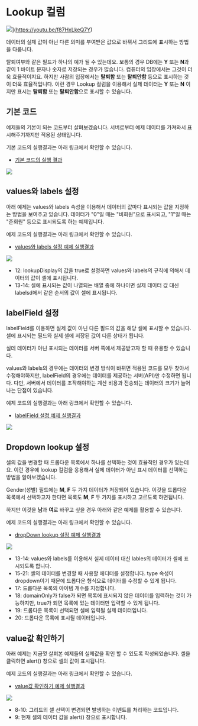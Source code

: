 # Lookup 컬럼

![](youtube-01.jpg)](https://youtu.be/f87HxLkeQ7Y)

데이터의 실제 값이 아닌 다른 의미를 부여받은 값으로 바꿔서 그리드에 표시하는 방법을 다룹니다.

탈퇴여부와 같은 필드가 하나의 예가 될 수 있는데요.
보통의 경우 DB에는 **Y** 또는 **N**과 같이 1 바이트 문자나 숫자로 저장되는 경우가 많습니다.
컴퓨터의 입장에서는 그것이 더욱 효율적이지요.
하지만 사람의 입장에서는 **탈퇴함** 또는 **탈퇴안함** 등으로 표시하는 것이 더욱 효율적입니다.
이런 경우 Lookup 컬럼을 이용해서 실제 데이터는 **Y** 또는 **N** 이지만 표시는 **탈퇴함** 또는 **탈퇴안함**으로 표시할 수 있습니다.


## 기본 코드

예제들의 기본이 되는 코드부터 살펴보겠습니다.
서버로부터 예제 데이터를 가져와서 표시해주기까지만 적용된 상태입니다.

기본 코드의 실행결과는 아래 링크에서 확인할 수 있습니다.
* [기본 코드의 실행 결과](http://10bun.tv/samples/realgrid2/part-1/10/step-00.html)

![](./code-001.png)


## values와 labels 설정

아래 예제는 values와 labels 속성을 이용해서 데이터의 값마다 표시되는 값을 지정하는 방법을 보여주고 있습니다. 
데이터가 "0"일 때는 "비회원"으로 표시되고, "1"일 때는 "준회원" 등으로 표시되도록 하는 예제입니다.

예제 코드의 실행결과는 아래 링크에서 확인할 수 있습니다.
* [values와 labels 설정 예제 실행결과](http://10bun.tv/samples/realgrid2/part-1/10/step-01.html)

![](./code-002.png)
* 12: lookupDisplay의 값을 true로 설정하면 values와 labels의 규칙에 의해서 데이터의 값이 셀에 표시됩니다.
* 13-14: 셀에 표시되는 값이 나열되는 배열 중에 하나이면 실제 데이터 값 대신 labelsd에서 같은 순서의 값이 셀에 표시됩니다.


## labelField 설정

labelField를 이용하면 실제 값이 아닌 다른 필드의 값을 해당 셀에 표시할 수 있습니다.
셀에 표시되는 필드와 실제 셀에 저장된 값이 다른 상태가 됩니다.

실데 데이터가 아닌 표시되는 데이터를 서버 쪽에서 제공받고자 할 때 유용할 수 있습니다.

values와 labels의 경우에는 데이터의 변경 방식이 바뀌면 적용된 코드를 모두 찾아서 수정해야하지만,
labelField의 경우에는 데이터를 제공하는 서버(API)만 수정하면 됩니다.
다만, 서버에서 데이터를 조작해야하는 계산 비용과 전송되는 데이터의 크기가 늘어나는 단점이 있습니다.

예제 코드의 실행결과는 아래 링크에서 확인할 수 있습니다.
* [labelField 설정 예제 실행결과](http://10bun.tv/samples/realgrid2/part-1/10/step-02.html)

![](./code-003.png)


## Dropdown lookup 설정

셀의 값을 변경할 때 드롭다운 목록에서 하나를 선택하는 것이 효율적인 경우가 있는데요.
이런 경우에 lookup 컬럼을 응용해서 실제 데이터가 아닌 표시 데이터를 선택하는 방법을 알아보겠습니다.

Gender(성별) 필드에는 **M**, **F** 두 가지 데이터가 저장되어 있습니다.
이것을 드롭다운 목록에서 선택하고자 한다면 목록도 **M**, **F** 두 가지를 표시하고 고르도록 하면됩니다.

하지만 이것을 **남**과 **여**로 바꾸고 싶을 경우 아래와 같은 예제를 활용할 수 있습니다.

예제 코드의 실행결과는 아래 링크에서 확인할 수 있습니다.
* [dropDown lookup 설정 예제 실행결과](http://10bun.tv/samples/realgrid2/part-1/10/step-03.html)

![](./code-004.png)
* 13-14: values와 labels를 이용해서 실제 데이터 대신 lables의 데이터가 셀에 표시되도록 합니다.
* 15-21: 셀의 데이터를 변경할 때 사용할 에디터를 설정합니다. type 속성이 dropdown이기 때문에 드롭다운 형식으로 데이터를 수정할 수 있게 됩니다.
* 17: 드롭다운 목록의 아이템 개수를 지정합니다.
* 18: domainOnly가 false가 되면 목록에 표시되지 않은 데이터를 입력하는 것이 가능하지만, true가 되면 목록에 있는 데이터만 입력할 수 있게 됩니다.
* 19: 드롭다운 목록이 선택되면 셀에 입력될 실제 데이터입니다.
* 20: 드롭다운 목록에 표시될 데이터입니다.


## value값 확인하기

아래 예제는 지금껏 살펴본 예제들의 실제값을 확인 할 수 있도록 작성되었습니다.
셀을 클릭하면 alert() 창으로 셀의 값이 표시됩니다.

예제 코드의 실행결과는 아래 링크에서 확인할 수 있습니다.
* [value값 확인하기 예제 실행결과](http://10bun.tv/samples/realgrid2/part-1/10/step-04.html)

![](./code-005.png)
* 8-10: 그리드의 셀 선택이 변경되면 발생하는 이벤트를 처리하는 코드입니다.
* 9: 현재 셀의 데이터 값을 alert() 창으로 표시합니다.